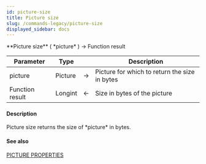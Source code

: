 ```yaml
---
id: picture-size
title: Picture size
slug: /commands-legacy/picture-size
displayed_sidebar: docs
---
```


<!--REF #_command_.Picture size.Syntax-->**Picture size** ( *picture* ) -> Function result<!-- END REF-->
<!--REF #_command_.Picture size.Params-->
| Parameter | Type |  | Description |
| --- | --- | --- | --- |
| picture | Picture | &rarr; | Picture for which to return the size in bytes |
| Function result | Longint | &larr; | Size in bytes of the picture |

<!-- END REF-->

#### Description 

<!--REF #_command_.Picture size.Summary-->Picture size returns the size of *picture* in bytes.<!-- END REF-->

#### See also 

[PICTURE PROPERTIES](picture-properties.md)  